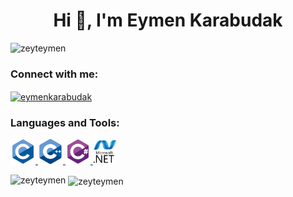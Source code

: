 <h1 align="center">Hi 👋, I'm Eymen Karabudak</h1>
<p align="left"> <img src="https://komarev.com/ghpvc/?username=zeyteymen&label=Profile%20Views&color=4ae212&style=flat" alt="zeyteymen" /> </p>

<h3 align="left">Connect with me:</h3>
<p align="left">
<a href="https://linkedin.com/in/eymenkarabudak" target="blank"><img align="center" src="https://raw.githubusercontent.com/rahuldkjain/github-profile-readme-generator/master/src/images/icons/Social/linked-in-alt.svg" alt="eymenkarabudak" height="30" width="40" /></a>
</p>

<h3 align="left">Languages and Tools:</h3>
<p align="left"> <a href="https://www.cprogramming.com/" target="_blank" rel="noreferrer"> <img src="https://raw.githubusercontent.com/devicons/devicon/master/icons/c/c-original.svg" alt="c" width="40" height="40"/> </a> <a href="https://www.w3schools.com/cpp/" target="_blank" rel="noreferrer"> <img src="https://raw.githubusercontent.com/devicons/devicon/master/icons/cplusplus/cplusplus-original.svg" alt="cplusplus" width="40" height="40"/> </a> <a href="https://www.w3schools.com/cs/" target="_blank" rel="noreferrer"> <img src="https://raw.githubusercontent.com/devicons/devicon/master/icons/csharp/csharp-original.svg" alt="csharp" width="40" height="40"/> </a> <a href="https://dotnet.microsoft.com/" target="_blank" rel="noreferrer"> <img src="https://raw.githubusercontent.com/devicons/devicon/master/icons/dot-net/dot-net-original-wordmark.svg" alt="dotnet" width="40" height="40"/> </a> </p>

<p><img align="left" src="https://github-readme-stats.vercel.app/api/top-langs?username=zeyteymen&show_icons=true&locale=en&layout=compact" alt="zeyteymen" /></p>

<p>&nbsp;<img align="center" src="https://github-readme-stats.vercel.app/api?username=zeyteymen&show_icons=true&locale=en" alt="zeyteymen" /></p>

